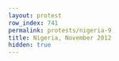 ```yaml
---
layout: protest
row_index: 741
permalink: protests/nigeria-9
title: Nigeria, November 2012
hidden: true
---
```

